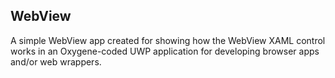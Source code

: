## WebView
A simple WebView app created for showing how the WebView XAML control works in an Oxygene-coded UWP application for developing browser apps and/or web wrappers.
